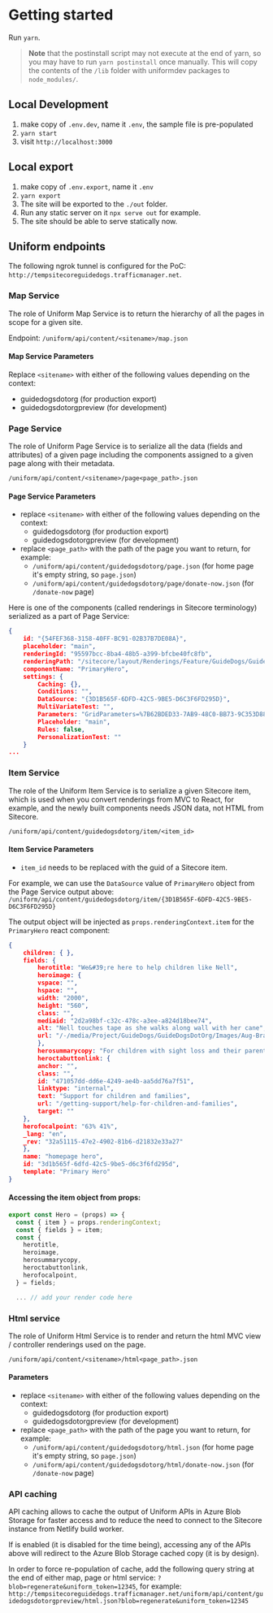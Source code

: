 # Getting started

Run `yarn`.

> **Note** that the postinstall script may not execute at the end of yarn, so you may have to run `yarn postinstall` once manually. This will copy the contents of the `/lib` folder with uniformdev packages to `node_modules/`.

## Local Development
1. make copy of `.env.dev`, name it `.env`, the sample file is pre-populated
1. `yarn start`
1.  visit `http://localhost:3000`

## Local export
1. make copy of `.env.export`, name it `.env`
1. `yarn export`
1. The site will be exported to the `./out` folder.
1. Run any static server on it `npx serve out` for example.
1. The site should be able to serve statically now.

## Uniform endpoints

The following ngrok tunnel is configured for the PoC: `http://tempsitecoreguidedogs.trafficmanager.net`.

### Map Service
The role of Uniform Map Service is to return the hierarchy of all the pages in scope for a given site.

Endpoint: `/uniform/api/content/<sitename>/map.json`

#### Map Service Parameters
Replace `<sitename>` with either of the following values depending on the context:
- guidedogsdotorg (for production export)
- guidedogsdotorgpreview (for development)

### Page Service
The role of Uniform Page Service is to serialize all the data (fields and attributes) of a given page including the components assigned to a given page along with their metadata.

`/uniform/api/content/<sitename>/page<page_path>.json`

#### Page Service Parameters
- replace `<sitename>` with either of the following values depending on the context:
    - guidedogsdotorg (for production export)
    - guidedogsdotorgpreview (for development)
- replace `<page_path>` with the path of the page you want to return, for example:
    - `/uniform/api/content/guidedogsdotorg/page.json` (for home page it's empty string, so `page.json`)
     - `/uniform/api/content/guidedogsdotorg/page/donate-now.json` (for `/donate-now` page)

Here is one of the components (called renderings in Sitecore terminology) serialized as a part of Page Service:

```JSON
{
    id: "{54FEF368-3158-40FF-BC91-02B37B7DE08A}",
    placeholder: "main",
    renderingId: "95597bcc-8ba4-48b5-a399-bfcbe40fc8fb",
    renderingPath: "/sitecore/layout/Renderings/Feature/GuideDogs/Guide Dogs Components/Primary Hero",
    componentName: "PrimaryHero",
    settings: {
        Caching: {},
        Conditions: "",
        DataSource: "{3D1B565F-6DFD-42C5-9BE5-D6C3F6FD295D}",
        MultiVariateTest: "",
        Parameters: "GridParameters=%7B62BDED33-7AB9-48C0-BB73-9C353D884FCC%7D&FieldNames=%7B3CCD423F-E029-48EA-9053-3392817CB4DE%7D&Styles&Reset Caching Options&RenderingIdentifier&DynamicPlaceholderId=21",
        Placeholder: "main",
        Rules: false,
        PersonalizationTest: ""
    }
...
```

### Item Service
The role of the Uniform Item Service is to serialize a given Sitecore item, which is used when you convert renderings from MVC to React, for example, and the newly built components needs JSON data, not HTML from Sitecore.

`/uniform/api/content/guidedogsdotorg/item/<item_id>`

#### Item Service Parameters

- `item_id` needs to be replaced with the guid of a Sitecore item. 

For example, we can use the `DataSource` value of `PrimaryHero` object from the Page Service output above:
`/uniform/api/content/guidedogsdotorg/item/{3D1B565F-6DFD-42C5-9BE5-D6C3F6FD295D}`

The output object will be injected as `props.renderingContext.item` for the `PrimaryHero` react component:

```json
{
    children: { },
    fields: {
        herotitle: "We&#39;re here to help children like Nell",
        heroimage: {
        vspace: "",
        hspace: "",
        width: "2000",
        height: "560",
        class: "",
        mediaid: "2d2a98bf-c32c-478c-a3ee-a824d18bee74",
        alt: "Nell touches tape as she walks along wall with her cane",
        url: "/-/media/Project/GuideDogs/GuideDogsDotOrg/Images/Aug-Brand-2020/Nell-walks-along-with-hand-to-wall.jpg"
        },
        herosummarycopy: "For children with sight loss and their parents, early intervention from Guide Dogs is life changing.",
        heroctabuttonlink: {
        anchor: "",
        class: "",
        id: "471057dd-dd6e-4249-ae4b-aa5dd76a7f51",
        linktype: "internal",
        text: "Support for children and families",
        url: "/getting-support/help-for-children-and-families",
        target: ""
    },
    herofocalpoint: "63% 41%",
    _lang: "en",
    _rev: "32a51115-47e2-4902-81b6-d21832e33a27"
    },
    name: "homepage hero",
    id: "3d1b565f-6dfd-42c5-9be5-d6c3f6fd295d",
    template: "Primary Hero"
}
```

#### Accessing the item object from props:

```js
export const Hero = (props) => {
  const { item } = props.renderingContext;
  const { fields } = item;
  const {
    herotitle,
    heroimage,
    herosummarycopy,
    heroctabuttonlink,
    herofocalpoint,
  } = fields;

  ... // add your render code here
```

### Html service
The role of Uniform Html Service is to render and return the html  MVC view / controller renderings used on the page.

`/uniform/api/content/<sitename>/html<page_path>.json`

#### Parameters
- replace `<sitename>` with either of the following values depending on the context:
    - guidedogsdotorg (for production export)
    - guidedogsdotorgpreview (for development)
- replace `<page_path>` with the path of the page you want to return, for example:
    - `/uniform/api/content/guidedogsdotorg/html.json` (for home page it's empty string, so `page.json`)
     - `/uniform/api/content/guidedogsdotorg/html/donate-now.json` (for `/donate-now` page)

### API caching
API caching allows to cache the output of Uniform APIs in Azure Blob Storage for faster access and to reduce the need to connect to the Sitecore instance from Netlify build worker.

If is enabled (it is disabled for the time being), accessing any of the APIs above will redirect to the Azure Blob Storage cached copy (it is by design).

In order to force re-population of cache, add the following query string at the end of either map, page or html service:
`?blob=regenerate&uniform_token=12345`, for example: `http://tempsitecoreguidedogs.trafficmanager.net/uniform/api/content/guidedogsdotorgpreview/html.json?blob=regenerate&uniform_token=12345`




